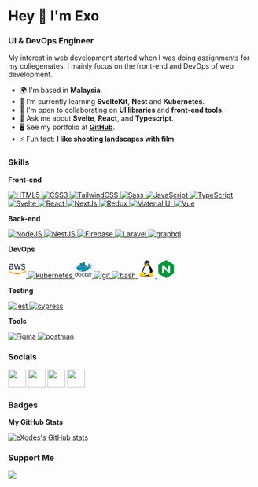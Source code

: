 # Hey 👋 I'm Exo

### UI & DevOps Engineer

My interest in web development started when I was doing assignments for my collegemates. I mainly focus on the front-end and DevOps of web development.

-   🌍 I'm based in **Malaysia**.
-   🌱 I’m currently learning **SvelteKit**, **Nest** and **Kubernetes**.
-   🤝 I'm open to collaborating on **UI libraries** and **front-end tools**.
-   💬 Ask me about **Svelte**, **React**, and **Typescript**.
-   🖥️ See my portfolio at **[GitHub](https://github.com/eXodes?tab=repositories)**.
-   ⚡ Fun fact: **I like shooting landscapes with film**

### Skills

<b>Front-end</b>

<p align="left">
    <a
        href="https://developer.mozilla.org/en-US/docs/Glossary/HTML5"
        target="_blank"
        rel="noreferrer"
    >
        <img
            src="https://raw.githubusercontent.com/danielcranney/readme-generator/main/public/icons/skills/html5-colored.svg"
            width="36"
            height="36"
            alt="HTML5"
        />
    </a>
    <a href="https://www.w3.org/TR/CSS/#css" target="_blank" rel="noreferrer">
        <img
            src="https://raw.githubusercontent.com/danielcranney/readme-generator/main/public/icons/skills/css3-colored.svg"
            width="36"
            height="36"
            alt="CSS3"
        />
    </a>
    <a href="https://tailwindcss.com/" target="_blank" rel="noreferrer">
        <img
            src="https://raw.githubusercontent.com/danielcranney/readme-generator/main/public/icons/skills/tailwindcss-colored.svg"
            width="36"
            height="36"
            alt="TailwindCSS"
        />
    </a>
    <a href="https://sass-lang.com/" target="_blank" rel="noreferrer">
        <img
            src="https://raw.githubusercontent.com/danielcranney/readme-generator/main/public/icons/skills/sass-colored.svg"
            width="36"
            height="36"
            alt="Sass"
        />
    </a>
    <a
        href="https://developer.mozilla.org/en-US/docs/Web/JavaScript"
        target="_blank"
        rel="noreferrer"
    >
        <img
            src="https://raw.githubusercontent.com/danielcranney/readme-generator/main/public/icons/skills/javascript-colored.svg"
            width="36"
            height="36"
            alt="JavaScript"
        />
    </a>
    <a href="https://www.typescriptlang.org/" target="_blank" rel="noreferrer">
        <img
            src="https://raw.githubusercontent.com/danielcranney/readme-generator/main/public/icons/skills/typescript-colored.svg"
            width="36"
            height="36"
            alt="TypeScript"
        />
    </a>
    <a href="https://svelte.dev/" target="_blank" rel="noreferrer">
        <img
            src="https://raw.githubusercontent.com/danielcranney/readme-generator/main/public/icons/skills/svelte-colored.svg"
            width="36"
            height="36"
            alt="Svelte"
        />
    </a>
    <a href="https://reactjs.org/" target="_blank" rel="noreferrer">
        <img
            src="https://raw.githubusercontent.com/danielcranney/readme-generator/main/public/icons/skills/react-colored.svg"
            width="36"
            height="36"
            alt="React"
        />
    </a>
    <a href="https://nextjs.org/docs" target="_blank" rel="noreferrer">
        <img
            src="https://raw.githubusercontent.com/danielcranney/readme-generator/main/public/icons/skills/nextjs-colored.svg"
            width="36"
            height="36"
            alt="NextJs"
        />
    </a>
    <a href="https://redux.js.org/" target="_blank" rel="noreferrer">
        <img
            src="https://raw.githubusercontent.com/danielcranney/readme-generator/main/public/icons/skills/redux-colored.svg"
            width="36"
            height="36"
            alt="Redux"
        />
    </a>
    <a href="https://mui.com/" target="_blank" rel="noreferrer">
        <img
            src="https://raw.githubusercontent.com/danielcranney/readme-generator/main/public/icons/skills/materialui-colored.svg"
            width="36"
            height="36"
            alt="Material UI"
        />
    </a>
    <a href="https://vuejs.org/" target="_blank" rel="noreferrer">
        <img
            src="https://raw.githubusercontent.com/danielcranney/readme-generator/main/public/icons/skills/vuejs-colored.svg"
            width="36"
            height="36"
            alt="Vue"
        />
    </a>
</p>

<b>Back-end</b>

<p align="left">
    <a href="https://nodejs.org/en/" target="_blank" rel="noreferrer">
        <img
            src="https://raw.githubusercontent.com/danielcranney/readme-generator/main/public/icons/skills/nodejs-colored.svg"
            width="36"
            height="36"
            alt="NodeJS"
        />
    </a>
    <a href="https://docs.nestjs.com/" target="_blank" rel="noreferrer">
        <img
            src="https://raw.githubusercontent.com/danielcranney/readme-generator/main/public/icons/skills/nestjs-colored.svg"
            width="36"
            height="36"
            alt="NestJS"
        />
    </a>
    <a href="https://firebase.google.com/" target="_blank" rel="noreferrer">
        <img
            src="https://raw.githubusercontent.com/danielcranney/readme-generator/main/public/icons/skills/firebase-colored.svg"
            width="36"
            height="36"
            alt="Firebase"
        />
    </a>
    <a href="https://laravel.com/" target="_blank" rel="noreferrer">
        <img
            src="https://raw.githubusercontent.com/danielcranney/readme-generator/main/public/icons/skills/laravel-colored.svg"
            width="36"
            height="36"
            alt="Laravel"
        />
    </a>
    <a href="https://graphql.org" target="_blank" rel="noreferrer">
        <img
            src="https://www.vectorlogo.zone/logos/graphql/graphql-icon.svg"
            alt="graphql"
            width="36"
            height="36"
        />
    </a>
</p>

<b>DevOps</b>

<p align="left">
    <a href="https://aws.amazon.com" target="_blank" rel="noreferrer">
        <img
            src="https://raw.githubusercontent.com/devicons/devicon/master/icons/amazonwebservices/amazonwebservices-original-wordmark.svg"
            alt="aws"
            width="36"
            height="36"
        />
    </a>
    <a href="https://kubernetes.io" target="_blank" rel="noreferrer">
        <img
            src="https://www.vectorlogo.zone/logos/kubernetes/kubernetes-icon.svg"
            alt="kubernetes"
            width="36"
            height="36"
        />
    </a>
    <a href="https://www.docker.com/" target="_blank" rel="noreferrer">
        <img
            src="https://raw.githubusercontent.com/devicons/devicon/master/icons/docker/docker-original-wordmark.svg"
            alt="docker"
            width="36"
            height="36"
        />
    </a>
    <a href="https://git-scm.com/" target="_blank" rel="noreferrer">
        <img
            src="https://www.vectorlogo.zone/logos/git-scm/git-scm-icon.svg"
            alt="git"
            width="36"
            height="36"
        />
    </a>
    <a
        href="https://www.gnu.org/software/bash/"
        target="_blank"
        rel="noreferrer"
    >
        <img
            src="https://www.vectorlogo.zone/logos/gnu_bash/gnu_bash-icon.svg"
            alt="bash"
            width="36"
            height="36"
        />
    </a>
    <a href="https://www.linux.org/" target="_blank" rel="noreferrer">
        <img
            src="https://raw.githubusercontent.com/devicons/devicon/master/icons/linux/linux-original.svg"
            alt="linux"
            width="36"
            height="36"
        />
    </a>
    <a href="https://www.nginx.com" target="_blank" rel="noreferrer">
        <img
            src="https://raw.githubusercontent.com/devicons/devicon/master/icons/nginx/nginx-original.svg"
            alt="nginx"
            width="36"
            height="36"
        />
    </a>
</p>

<b>Testing</b>

<p align="left">
    <a href="https://jestjs.io" target="_blank" rel="noreferrer">
        <img
            src="https://www.vectorlogo.zone/logos/jestjsio/jestjsio-icon.svg"
            alt="jest"
            width="36"
            height="36"
        />
    </a>
    <a href="https://www.cypress.io" target="_blank" rel="noreferrer">
        <img
            src="https://raw.githubusercontent.com/simple-icons/simple-icons/6e46ec1fc23b60c8fd0d2f2ff46db82e16dbd75f/icons/cypress.svg"
            alt="cypress"
            width="36"
            height="36"
        />
    </a>
</p>

<b>Tools</b>

<p align="left">
    <a href="https://www.figma.com/" target="_blank" rel="noreferrer">
        <img
            src="https://raw.githubusercontent.com/danielcranney/readme-generator/main/public/icons/skills/figma-colored.svg"
            width="36"
            height="36"
            alt="Figma"
        />
    </a>
    <a href="https://postman.com" target="_blank" rel="noreferrer">
        <img
            src="https://www.vectorlogo.zone/logos/getpostman/getpostman-icon.svg"
            alt="postman"
            width="36"
            height="36"
        />
    </a>
</p>

### Socials

<p align="left">
    <a href="https://www.github.com/eXodes" target="_blank" rel="noreferrer">
        <img
            src="https://raw.githubusercontent.com/danielcranney/readme-generator/main/public/icons/socials/github.svg"
            width="36"
            height="36"
        />
    </a>
    <a href="https://www.polywork.com/exodes" target="_blank" rel="noreferrer">
        <img
            src="https://raw.githubusercontent.com/danielcranney/readme-generator/main/public/icons/socials/polywork.svg"
            width="36"
            height="36"
        />
    </a>
    <a
        href="https://discord.com/users/eXodes#1225"
        target="_blank"
        rel="noreferrer"
    >
        <img
            src="https://raw.githubusercontent.com/danielcranney/readme-generator/main/public/icons/socials/discord.svg"
            width="36"
            height="36"
        />
    </a>
    <a href="https://www.behance.com/exodes" target="_blank" rel="noreferrer"></a>
        <img
            src="https://raw.githubusercontent.com/danielcranney/readme-generator/main/public/icons/socials/behance.svg"
            width="36"
            height="36"
        />
    </a>
</p>

### Badges

<b>My GitHub Stats</b>

<a href="http://www.github.com/eXodes">
    <img
        src="https://github-readme-stats.vercel.app/api?username=eXodes&show_icons=true&hide=issues,&count_private=true&title_color=0891b2&text_color=ffffff&icon_color=0891b2&bg_color=1c1917&hide_border=true&show_icons=true"
        alt="eXodes's GitHub stats"
    />
</a>

### Support Me

<a href="https://www.buymeacoffee.com/exodes"><img src="https://cdn.buymeacoffee.com/buttons/v2/default-yellow.png" width="200" /></a>
